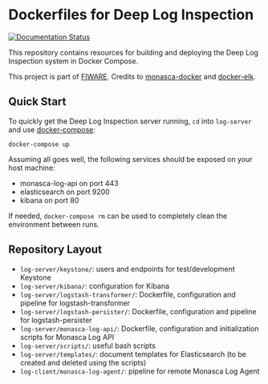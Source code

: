 Dockerfiles for Deep Log Inspection
===================================
[![Documentation Status](https://readthedocs.org/projects/deep-log-inspection/badge/?version=latest)](http://deep-log-inspection.readthedocs.io/en/latest/?badge=latest)

This repository contains resources for building and deploying the Deep Log Inspection system in Docker Compose.

This project is part of [FIWARE][1]. Credits to [monasca-docker][2] and [docker-elk][3].

Quick Start
-----------

To quickly get the Deep Log Inspection server running, `cd` into `log-server` and use [docker-compose][4]:

    docker-compose up

Assuming all goes well, the following services should be exposed on your host
machine:

 * monasca-log-api on port 443
 * elasticsearch on port 9200
 * kibana on port 80

If needed, `docker-compose rm` can be used to completely clean the environment between runs.

Repository Layout
-----------------

 * `log-server/keystone/`: users and endpoints for test/development Keystone
 * `log-server/kibana/`: configuration for Kibana
 * `log-server/logstash-transformer/`: Dockerfile, configuration and pipeline for logstash-transformer
 * `log-server/logstash-persister/`: Dockerfile, configuration and pipeline for logstash-persister
 * `log-server/monasca-log-api/`: Dockerfile, configuration and initialization scripts for Monasca Log API
 * `log-server/scripts/`: useful bash scripts
 * `log-server/templates/`: document templates for Elasticsearch (to be created and deleted using the scripts)
 * `log-client/monasca-log-agent/`: pipeline for remote Monasca Log Agent

[1]: https://www.fiware.org/
[2]: https://github.com/monasca/monasca-docker
[3]: https://github.com/deviantony/docker-elk
[4]: https://docs.docker.com/compose/
[5]:http://deep-log-inspection.readthedocs.io/
